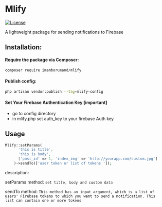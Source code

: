 # Mlify


[![License](https://poser.pugx.org/rebing/graphql-laravel/license)](https://packagist.org/packages/rebing/graphql-laravel)

A lightweight package for sending notifications to Firebase


## Installation:

#### Require the package via Composer:
```bash
composer require imanborumand/mlify
```

#### Publish config:
```bash
php artisan vendor:publish --tag=mlify-config
```

#### Set Your Firebase Authentication Key [important]
+ go to config directory
+ in mlify.php set auth_key to your firebase Auth key




## Usage

```php
Mlify::setParams(
      'this is title',
      'this is body', 
      ['post_id' => 1, 'index_img' => 'http://yourapp.com/custom.jpg']
    )->sendTo(['user token or list of tokens ']);
```

description:

setParams method:
`set title, body and custom data`

sendTo method: 
`This method has an input argument, which is a list of users' Firebase tokens to which you want to send a notification. This list can contain one or more tokens`




